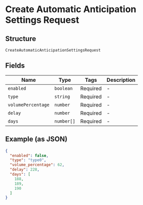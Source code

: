 
# Create Automatic Anticipation Settings Request

## Structure

`CreateAutomaticAnticipationSettingsRequest`

## Fields

| Name | Type | Tags | Description |
|  --- | --- | --- | --- |
| `enabled` | `boolean` | Required | - |
| `type` | `string` | Required | - |
| `volumePercentage` | `number` | Required | - |
| `delay` | `number` | Required | - |
| `days` | `number[]` | Required | - |

## Example (as JSON)

```json
{
  "enabled": false,
  "type": "type0",
  "volume_percentage": 62,
  "delay": 228,
  "days": [
    188,
    189,
    190
  ]
}
```


